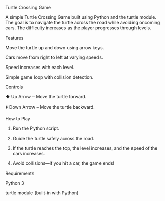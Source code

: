 Turtle Crossing Game

A simple Turtle Crossing Game built using Python and the turtle module. The goal is to navigate the turtle across the road while avoiding oncoming cars. The difficulty increases as the player progresses through levels.

Features

Move the turtle up and down using arrow keys.

Cars move from right to left at varying speeds.

Speed increases with each level.

Simple game loop with collision detection.


Controls

⬆️ Up Arrow – Move the turtle forward.

⬇️ Down Arrow – Move the turtle backward.


How to Play

1. Run the Python script.


2. Guide the turtle safely across the road.


3. If the turtle reaches the top, the level increases, and the speed of the cars increases.


4. Avoid collisions—if you hit a car, the game ends!



Requirements

Python 3

turtle module (built-in with Python)